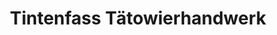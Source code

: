 ---
title: "Tintenfass Tätowierhandwerk"
url: /emmendingen/tintenfass-taetowierhandwerk/
shop: Tattoo
---